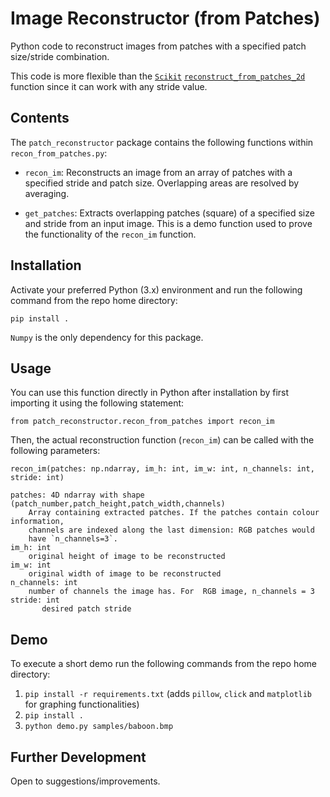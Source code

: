 Image Reconstructor (from Patches)
============================================================

Python code to reconstruct images from patches with a specified patch size/stride combination.  

This code is more flexible than the [`Scikit`](https://scikit-learn.org/stable/) [`reconstruct_from_patches_2d`](https://scikit-learn.org/stable/modules/generated/sklearn.feature_extraction.image.reconstruct_from_patches_2d.html) function since it can work with any stride value.

Contents
--------

The `patch_reconstructor` package contains the following functions within `recon_from_patches.py`:

* `recon_im`: Reconstructs an image from an array of patches with a specified stride and patch size.  Overlapping areas are resolved by averaging. 

* `get_patches`: Extracts overlapping patches (square) of a specified size and stride from an input image.  This is a demo function used to prove the functionality of the `recon_im` function.

Installation 
------------
Activate your preferred Python (3.x) environment and run the following command from the repo home directory:

`pip install .`

`Numpy` is the only dependency for this package.

Usage
-----
You can use this function directly in Python after installation by first importing it using the following statement:

`from patch_reconstructor.recon_from_patches import recon_im`

Then, the actual reconstruction function (`recon_im`) can be called with the following parameters:

`recon_im(patches: np.ndarray, im_h: int, im_w: int, n_channels: int, stride: int)`

    patches: 4D ndarray with shape (patch_number,patch_height,patch_width,channels)
        Array containing extracted patches. If the patches contain colour information,
        channels are indexed along the last dimension: RGB patches would
        have `n_channels=3`.
    im_h: int
        original height of image to be reconstructed
    im_w: int
        original width of image to be reconstructed
    n_channels: int
        number of channels the image has. For  RGB image, n_channels = 3
    stride: int
           desired patch stride

Demo
----
To execute a short demo run the following commands from the repo home directory:

1. `pip install -r requirements.txt` (adds `pillow`, `click` and `matplotlib` for graphing functionalities)
2. `pip install .`
2. `python demo.py samples/baboon.bmp`

Further Development
-------------------
Open to suggestions/improvements.






